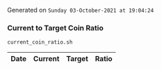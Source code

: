 Generated on `Sunday 03-October-2021 at 19:04:24`

### Current to Target Coin Ratio
`current_coin_ratio.sh`

Date|Current|Target|Ratio
---|---|---|---
